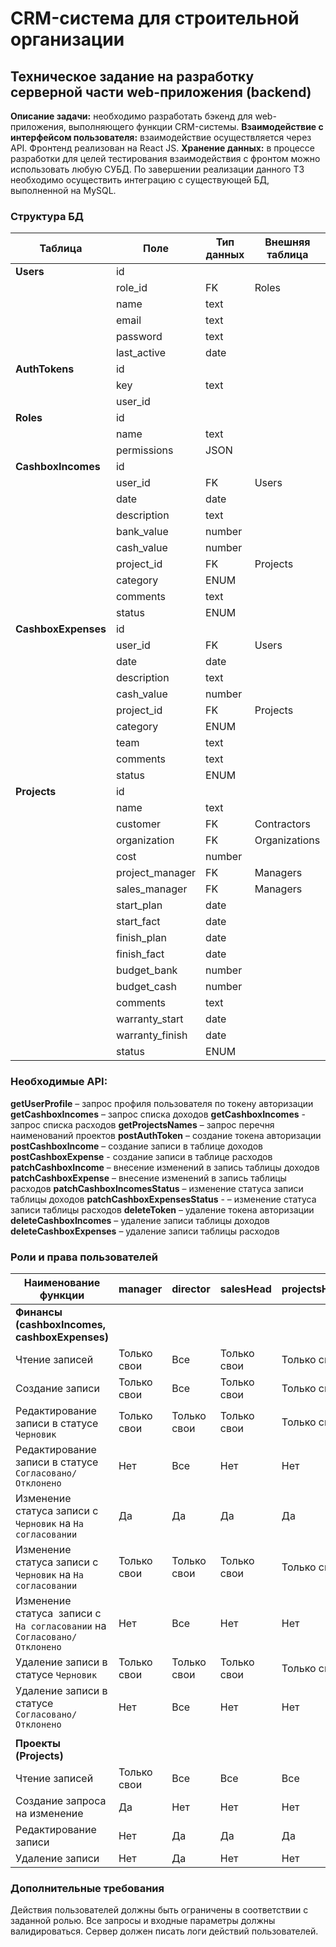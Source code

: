 # CRM-система для строительной организации

## Техническое задание на разработку серверной части web-приложения (backend)

**Описание задачи:** необходимо разработать бэкенд для web-приложения, выполняющего функции CRM-системы.
**Взаимодействие с интерфейсом пользователя:** взаимодействие осуществляется через API. Фронтенд реализован на React JS.
**Хранение данных:** в процессе разработки для целей тестирования взаимодействия с фронтом можно использовать любую СУБД. 
По завершении реализации данного ТЗ необходимо осуществить интеграцию с существующей БД, выполненной на MySQL. 

### Cтруктура БД

| Таблица             | Поле            | Тип данных | Внешняя таблица |
| ------------------- | --------------- | ---------- | --------------- |
| **Users**           | id              |            |                 |
|                     | role_id         | FK         | Roles           |
|                     | name            | text       |                 |
|                     | email           | text       |                 |
|                     | password        | text       |                 |
|                     | last_active     | date       |                 |
| **AuthTokens**      | id              |            |                 |
|                     | key             | text       |                 |
|                     | user_id         |            |                 |
| **Roles**           | id              |            |                 |
|                     | name            | text       |                 |
|                     | permissions     | JSON       |                 |
| **CashboxIncomes**  | id              |            |                 |
|                     | user_id         | FK         | Users           |
|                     | date            | date       |                 |
|                     | description     | text       |                 |
|                     | bank_value      | number     |                 |
|                     | cash_value      | number     |                 |
|                     | project_id      | FK         | Projects        |
|                     | category        | ENUM       |                 |
|                     | comments        | text       |                 |
|                     | status          | ENUM       |                 |
| **CashboxExpenses** | id              |            |                 |
|                     | user_id         | FK         | Users           |
|                     | date            | date       |                 |
|                     | description     | text       |                 |
|                     | cash_value      | number     |                 |
|                     | project_id      | FK         | Projects        |
|                     | category        | ENUM       |                 |
|                     | team            | text       |                 |
|                     | comments        | text       |                 |
|                     | status          | ENUM       |                 |
| **Projects**        | id              |            |                 |
|                     | name            | text       |                 |
|                     | customer        | FK         | Contractors     |
|                     | organization    | FK         | Organizations   |
|                     | cost            | number     |                 |
|                     | project_manager | FK         | Managers        |
|                     | sales_manager   | FK         | Managers        |
|                     | start_plan      | date       |                 |
|                     | start_fact      | date       |                 |
|                     | finish_plan     | date       |                 |
|                     | finish_fact     | date       |                 |
|                     | budget_bank     | number     |                 |
|                     | budget_cash     | number     |                 |
|                     | comments        | text       |                 |
|                     | warranty_start  | date       |                 |
|                     | warranty_finish | date       |                 |
|                     | status          | ENUM       |                 |


### Необходимые API:
**getUserProfile** – запрос профиля пользователя по токену авторизации
**getCashboxIncomes** – запрос списка доходов
**getCashboxIncomes** - запрос списка расходов
**getProjectsNames** – запрос перечня наименований проектов
**postAuthToken** – создание токена авторизации
**postCashboxIncome** – создание записи в таблице доходов
**postCashboxExpense** - создание записи в таблице расходов
**patchCashboxIncome** – внесение изменений в запись таблицы доходов
**patchCashboxExpense** – внесение изменений в запись таблицы расходов
**patchCashboxIncomesStatus** – изменение статуса записи таблицы доходов
**patchCashboxExpensesStatus** - – изменение статуса записи таблицы расходов
**deleteToken** – удаление токена авторизации
**deleteCashboxIncomes** – удаление записи таблицы доходов
**deleteCashboxExpenses** – удаление записи таблицы расходов

### Роли и права пользователей

| Наименование функции                                                     | manager     | director    | salesHead   | projectsHead |
| ------------------------------------------------------------------------ | ----------- | ----------- | ----------- | ------------ |
| **Финансы (cashboxIncomes, cashboxExpenses)**                            |             |             |             |              |
| Чтение записей                                                           | Только свои | Все         | Только свои | Только свои  |
| Создание записи                                                          | Только свои | Все         | Только свои | Только свои  |
| Редактирование записи в статусе `Черновик`                               | Только свои | Только свои | Только свои | Только свои  |
| Редактирование записи в статусе `Согласовано/Отклонено`                  | Нет         | Все         | Нет         | Нет          |
| Изменение статуса записи с `Черновик` на `На согласовании`               | Да          | Да          | Да          | Да           |
| Изменение статуса записи с `Черновик` на `На согласовании`               | Только свои | Только свои | Только свои | Только свои  |
| Изменение статуса  записи с `На согласовании` на `Согласовано/Отклонено` | Нет         | Все         | Нет         | Нет          |
| Удаление записи в статусе `Черновик`                                     | Только свои | Только свои | Только свои | Только свои  |
| Удаление записи в статусе `Согласовано/Отклонено`                        | Нет         | Все         | Нет         | Нет          |
|                                                                          |             |             |             |              |
| **Проекты (Projects)**                                                   |             |             |             |              |
| Чтение записей                                                           | Только свои | Все         | Все         | Все          |
| Создание запроса на изменение                                            | Да          | Нет         | Нет         | Нет          |
| Редактирование записи                                                    | Нет         | Да          | Да          | Да           |
| Удаление записи                                                          | Нет         | Да          | Нет         | Нет          |

### Дополнительные требования
Действия пользователей должны быть ограничены в соответствии с заданной ролью.
Все запросы и входные параметры должны валидироваться.
Сервер должен писать логи действий пользователей.


